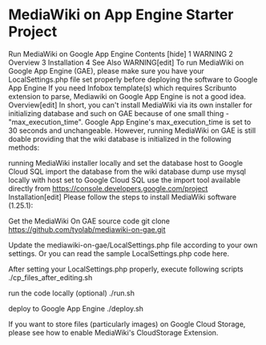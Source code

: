 # MediaWiki on App Engine Starter Project

Run MediaWiki on Google App Engine
Contents [hide] 
1 WARNING
2 Overview
3 Installation
4 See Also
WARNING[edit]
To run MediaWiki on Google App Engine (GAE), please make sure you have your LocalSettings.php file set properly before deploying the software to Google App Engine
If you need Infobox template(s) which requires Scribunto extension to parse, Mediawiki on Google App Engine is not a good idea.
Overview[edit]
In short, you can't install MediaWiki via its own installer for initializing database and such on GAE because of one small thing - "max_execution_time". Google App Engine's max_execution_time is set to 30 seconds and unchangeable. However, running MediaWiki on GAE is still doable providing that the wiki database is initialized in the following methods:

running MediaWiki installer locally and set the database host to Google Cloud SQL
import the database from the wiki database dump
use mysql locally with host set to Google Cloud SQL
use the import tool available directly from https://console.developers.google.com/project
Installation[edit]
Please follow the steps to install MediaWiki software (1.25.1):

Get the MediaWiki On GAE source code
git clone https://github.com/tyolab/mediawiki-on-gae.git

Update the mediawiki-on-gae/LocalSettings.php file according to your own settings. Or you can read the sample LocalSettings.php code here.

After setting your LocalSettings.php properly, execute following scripts
./cp_files_after_editing.sh

run the code locally (optional)
./run.sh

deploy to Google App Engine
./deploy.sh

If you want to store files (particularly images) on Google Cloud Storage, please see how to enable MediaWiki's CloudStorage Extension.

